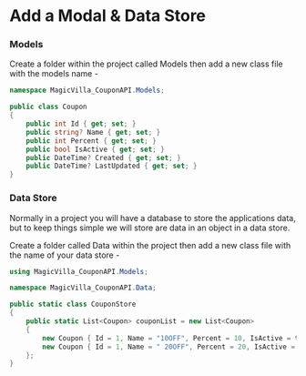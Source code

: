 # Add a Modal &amp; Data Store

### Models

Create a folder within the project called Models then add a new class file with the models name -

```C#
namespace MagicVilla_CouponAPI.Models;

public class Coupon
{
    public int Id { get; set; }
    public string? Name { get; set; }
    public int Percent { get; set; }
    public bool IsActive { get; set; }
    public DateTime? Created { get; set; }
    public DateTime? LastUpdated { get; set; }
}
```

### Data Store

Normally in a project you will have a database to store the applications data, but to keep things simple we
will store are data in an object in a data store.

Create a folder called Data within the project then add a new class file with the name of your data store -

```C#
using MagicVilla_CouponAPI.Models;

namespace MagicVilla_CouponAPI.Data;

public static class CouponStore
{
    public static List<Coupon> couponList = new List<Coupon>
    {
        new Coupon { Id = 1, Name = "10OFF", Percent = 10, IsActive = true },
        new Coupon { Id = 1, Name = " 20OFF", Percent = 20, IsActive = true }
    };
}
```